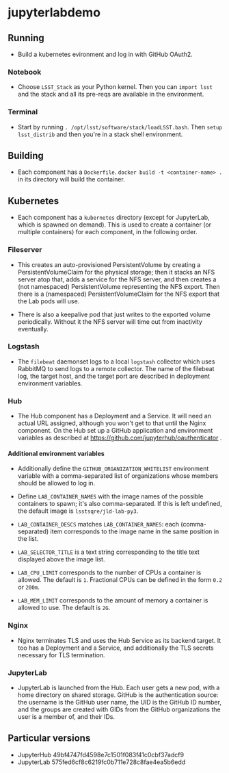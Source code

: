 # jupyterlabdemo

## Running

* Build a kubernetes evironment and log in with GitHub OAuth2.

### Notebook

* Choose `LSST_Stack` as your Python kernel.  Then you can `import lsst`
  and the stack and all its pre-reqs are available in the environment.
  
### Terminal

* Start by running `. /opt/lsst/software/stack/loadLSST.bash`.  Then
  `setup lsst_distrib` and then you're in a stack shell environment.

## Building

* Each component has a `Dockerfile`.  `docker build -t <container-name>
  .` in its directory will build the container.
  
## Kubernetes

* Each component has a `kubernetes` directory (except for JupyterLab,
  which is spawned on demand).  This is used to create a container (or
  multiple containers) for each component, in the following order.
  
### Fileserver

* This creates an auto-provisioned PersistentVolume by creating a
  PersistentVolumeClaim for the physical storage; then it
  stacks an NFS server atop that, adds a service for the NFS server, and
  then creates a (not namespaced) PersistentVolume representing the NFS
  export.  Then there is a (namespaced) PersistentVolumeClaim for the
  NFS export that the Lab pods will use.
  
* There is also a keepalive pod that just writes to the exported volume
  periodically.  Without it the NFS server will time out from inactivity
  eventually.

### Logstash

* The `filebeat` daemonset logs to a local `logstash` collector which
  uses RabbitMQ to send logs to a remote collector.  The name of the
  filebeat log, the target host, and the target port are described in
  deployment environment variables.

### Hub

* The Hub component has a Deployment and a Service.  It will need an
  actual URL assigned, although you won't get to that until the Nginx
  component.  On the Hub set up a GitHub application and environment
  variables as described at https://github.com/jupyterhub/oauthenticator .
  
#### Additional environment variables
  
* Additionally define the `GITHUB_ORGANIZATION_WHITELIST` environment
  variable with a comma-separated list of organizations whose members
  should be allowed to log in.
  
* Define `LAB_CONTAINER_NAMES` with the image names of the possible
  containers to spawn; it's also comma-separated.  If this is left
  undefined, the default image is `lsstsqre/jld-lab-py3`.
  
* `LAB_CONTAINER_DESCS` matches `LAB_CONTAINER_NAMES`: each
  (comma-separated) item corresponds to the image name in the same
  position in the list.
  
* `LAB_SELECTOR_TITLE` is a text string corresponding to the title text
  displayed above the image list.
  
* `LAB_CPU_LIMIT` corresponds to the number of CPUs a container is
  allowed.  The default is `1`.  Fractional CPUs can be defined in the
  form `0.2` or `200m`.
  
* `LAB_MEM_LIMIT` corresponds to the amount of memory a container is
  allowed to use.  The default is `2G`.
  
### Nginx

* Nginx terminates TLS and uses the Hub Service as its backend target.
  It too has a Deployment and a Service, and additionally the TLS
  secrets necessary for TLS termination.

### JupyterLab

* JupyterLab is launched from the Hub.  Each user gets a new pod, with a
  home directory on shared storage.  GitHub is the authentication
  source: the username is the GitHub user name, the UID is the GitHub ID
  number, and the groups are created with GIDs from the GitHub
  organizations the user is a member of, and their IDs.

## Particular versions

* JupyterHub 49bf4747fd4598e7c1501f083f41c0cbf37adcf9
* JupyterLab 575fed6cf8c6219fc0b711e728c8fae4ea5b6edd


